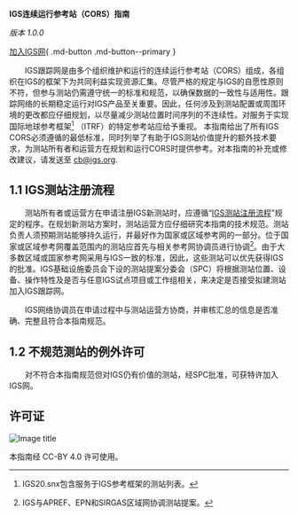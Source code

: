 **IGS连续运行参考站（CORS）指南**

*版本 1.0.0*

[加入IGS网](https://igs.org/network-resources/#propose-new-site){ .md-button .md-button--primary }

&emsp;&emsp;IGS跟踪网是由多个组织维护和运行的连续运行参考站（CORS）组成，各组织在IGS的框架下为共同利益实现资源汇集。尽管严格的规定与IGS的自愿性原则不符，但参与测站仍需遵守统一的标准和规范，以确保数据的一致性与适用性。跟踪网络的长期稳定运行对IGS产品至关重要。因此，任何涉及到测站配置或周围环境的更改都应仔细规划，以尽量减少测站位置时间序列的不连续性。对服务于实现国际地球参考框架[^1] （ITRF）的特定参考站应给予重视。
本指南给出了所有IGS CORS必须遵循的最低标准，同时列举了有助于IGS测站价值提升的额外技术要求，为测站所有者和运营方在规划和运行CORS时提供参考。对本指南的补充或修改建议，请发送至 [cb@igs.org](mailto:cb@igs.org).

## 1.1 IGS测站注册流程

&emsp;&emsp;测站所有者或运营方在申请注册IGS新测站时，应遵循“[IGS测站注册流程](https://files.igs.org/pub/resource/guidelines/Procedure_for_Becoming_an_IGS_Station_v1.0.pdf)”规定的程序。在规划新测站方案时，测站运营方应仔细研究本指南的技术规范。测站负责人须预期测站能够持久运行，并最好作为国家或区域参考网的一部分。位于国家或区域参考网覆盖范围内的测站应首先与相关参考网协调员进行协调[^2]。由于大多数区域或国家参考网采用与IGS一致的标准，因此，这些测站可以优先获得IGS的批准。IGS基础设施委员会下设的测站提案分委会（SPC）将根据测站位置、设备、操作特性及是否与任意IGS试点项目或工作组相关，来决定是否接受拟建测站加入IGS跟踪网。

&emsp;&emsp;IGS网络协调员在申请过程中与测站运营方协商，并审核汇总的信息是否准确、完整且符合本指南规范。

## 1.2 不规范测站的例外许可

&emsp;&emsp;对不符合本指南规范但对IGS仍有价值的测站，经SPC批准，可获特许加入IGS网。

## 许可证

![Image title](assets/images/ccby40.png)

本指南经 CC-BY 4.0 许可使用。

[^1]: IGS20.snx包含服务于IGS参考框架的测站列表。
[^2]: IGS与APREF、EPN和SIRGAS区域网协调测站提案。
